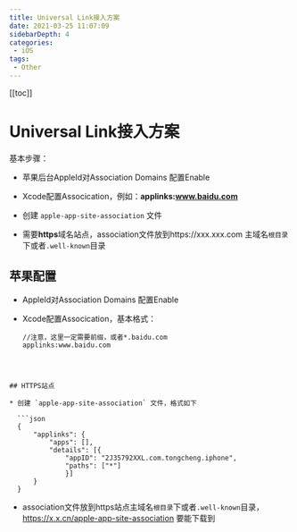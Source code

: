 ```yaml
---
title: Universal Link接入方案
date: 2021-03-25 11:07:09
sidebarDepth: 4
categories: 
 - iOS
tags: 
 - Other
---
```


[[toc]]

# Universal Link接入方案

基本步骤：

* 苹果后台AppleId对Association Domains 配置Enable
* Xcode配置Assocication，例如：**applinks:www.baidu.com**

* 创建 `apple-app-site-association` 文件
* 需要**https**域名站点，association文件放到https://xxx.xxx.com 主域名`根目录`下或者`.well-known`目录



## 苹果配置

* AppleId对Association Domains 配置Enable

* Xcode配置Assocication，基本格式：

  ```objc
  //注意，这里一定需要前缀，或者*.baidu.com
  applinks:www.baidu.com
  ```
```
  
  

## HTTPS站点

* 创建 `apple-app-site-association` 文件，格式如下

  ```json
  {
      "applinks": {
          "apps": [],
          "details": [{
              "appID": "2J35792XXL.com.tongcheng.iphone",
              "paths": ["*"]
              }]
      }
  }
```

* association文件放到https站点主域名`根目录`下或者`.well-known`目录，https://x.x.cn/apple-app-site-association 要能下载到

